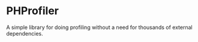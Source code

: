 # PHProfiler

A simple library for doing profiling without a need for thousands of external dependencies.
